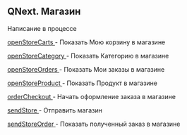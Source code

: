 ## QNext. Магазин

Написание в процессе









[openStoreCarts ](/docs-test/_export/reactions/openstorecarts)- Показать Мою корзину в магазине

[openStoreCategory ](/docs-test/_export/reactions/openstorecategory)- Показать Категорию в магазине

[openStoreOrders ](/docs-test/_export/reactions/openstoreorders)- Показать Мои заказы в магазине

[openStoreProduct ](/docs-test/_export/reactions/openstoreproduct)- Показать Продукт в магазине

[orderCheckout ](/docs-test/_export/reactions/ordercheckout)- Начать оформление заказа в магазине

[sendStore ](/docs-test/_export/reactions/sendstore)- Отправить магазин

[sendStoreOrder ](/docs-test/_export/reactions/sendstoreorder)- Показать полученный заказ в магазине



